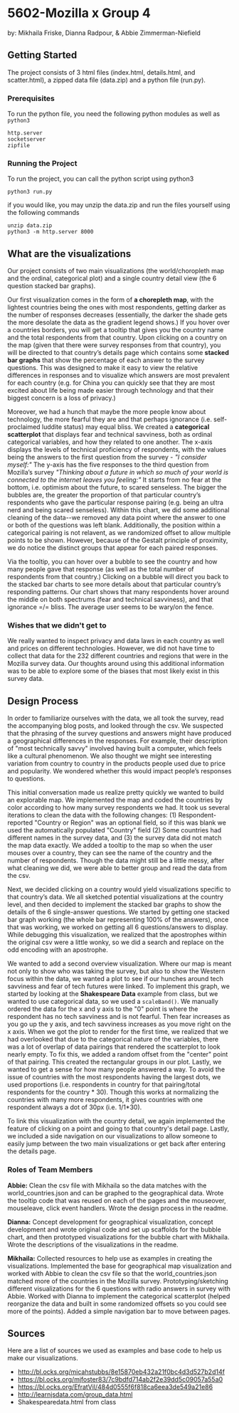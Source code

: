 # 5602-Mozilla x Group 4
by: Mikhaila Friske, Dianna Radpour, & Abbie Zimmerman-Niefield

## Getting Started
The project consists of 3 html files (index.html, details.html, and scatter.html), a zipped data file (data.zip) and a python file (run.py).

### Prerequisites
To run the python file, you need the following python modules as well as `python3`
```
http.server
socketserver
zipfile
```

### Running the Project
To run the project, you can call the python script using python3
```
python3 run.py
```
if you would like, you may unzip the data.zip and run the files yourself using the following commands

```
unzip data.zip
python3 -m http.server 8000
```

## What are the visualizations
Our project consists of two main visualizations (the world/choropleth map and the ordinal, categorical plot) and a single country detail view (the 6 question stacked bar graphs).

Our first visualization comes in the form of **a chorepleth map**, with the lightest countries being the ones with most respondents, getting darker as the number of responses decreases (essentially, the darker the shade gets the more desolate the data as the gradient legend shows.) If you hover over a countries borders, you will get a tooltip that gives you the country name and the total respondents from that country. Upon clicking on a country on the map (given that there were survey responses from that country), you will be directed to that country’s details page which contains some **stacked bar graphs** that show the percentage of each answer to the survey questions. This was designed to make it easy to view the relative differences in responses and to visualize which answers are most prevalent for each country (e.g. for China you can quickly see that they are most excited about life being made easier through technology and that their biggest concern is a loss of privacy.) 

Moreover, we had a hunch that maybe the more people know about technology, the more fearful they are and that perhaps ignorance (i.e. self-proclaimed luddite status) may equal bliss. We created a **categorical scatterplot** that displays fear and technical savviness, both as ordinal categorical variables, and how they related to one another. The x-axis displays the levels of technical proficiency of respondents, with the values being the answers to the first question from the survey - *"I consider myself:"* The y-axis has the five responses to the third question from Mozilla’s survey *"Thinking about a future in which so much of your world is connected to the internet leaves you feeling:"* It starts from no fear at the bottom, i.e. optimism about the future, to scared senseless. The bigger the bubbles are, the greater the proportion of that particular country’s respondents who gave the particular response pairing (e.g. being an ultra nerd and being scared senseless). Within this chart, we did some additional cleaning of the data--we removed any data point where the answer to one or both of the questions was left blank. Additionally, the position within a categorical pairing is not relavent, as we randomized offset to allow multiple points to be shown. However, because of the Gestalt principle of proximity, we do notice the distinct groups that appear for each paired responses.

Via the tooltip, you can hover over a bubble to see the country and how many people gave that response (as well as the total number of respondents from that country.) Clicking on a bubble will direct you back to the stacked bar charts to see more details about that particular country’s responding patterns. Our chart shows that many respondents hover around the middle on both spectrums (fear and technical savviness), and that ignorance =/= bliss. The average user seems to be wary/on the fence. 

### Wishes that we didn't get to
We really wanted to inspect privacy and data laws in each country as well and prices on different technologies. However, we did not have time to collect that data for the 232 different countries and regions that were in the Mozilla survey data. Our thoughts around using this additional information was to be able to explore some of the biases that most likely exist in this survey data. 

## Design Process
In order to familiarize ourselves with the data, we all took the survey, read the accompanying blog posts, and looked through the csv. We suspected that the phrasing of the survey questions and answers might have produced a geographical differences in the responses. For example, their description of "most technically savvy" involved having built a computer, which feels like a cultural phenomenon. We also thought we might see interesting variation from country to country in the products people used due to price and popularity. We wondered whether this would impact people’s responses to questions. 

This initial conversation made us realize pretty quickly we wanted to build an explorable map. We implemented the map and coded the countries by color according to how many survey respondents we had. It took us several iterations to clean the data with the following changes: (1) Respondent-reported "Country or Region" was an optional field, so if this was blank we used the automatically populated "Country" field (2) Some countries had different names in the survey data, and (3) the survey data did not match the map data exactly. We added a tooltip to the map so when the user mouses over a country, they can see the name of the country and the number of respondents. Though the data might still be a little messy, after what cleaning we did, we were able to better group and read the data from the csv.

Next, we decided clicking on a country would yield visualizations specific to that country’s data. We all sketched potential visualizations at the country level, and then decided to implement the stacked bar graphs to show the details of the 6 single-answer questions. We started by getting one stacked bar graph working (the whole bar representing 100% of the answers), once that was working, we worked on getting all 6 questions/answers to display. While debugging this visualization, we realized that the apostrophes within the original csv were a little wonky, so we did a search and replace on the odd encoding with an apostrophe.

We wanted to add a second overview visualization. Where our map is meant not only to show who was taking the survey, but also to show the Western focus within the data, we wanted a plot to see if our hunches around tech savviness and fear of tech futures were linked. To implement this graph, we started by looking at the **Shakespeare Data** example from class, but we wanted to use categorical data, so we used a `scaleBand()`. We manually ordered the data for the x and y axis to the "0" point is where the respondent has no tech savviness and is not fearful. Then fear increases as you go up the y axis, and tech savviness increases as you move right on the x axis. When we got the plot to render for the first time, we realized that we had overlooked that due to the categorical nature of the variables, there was a lot of overlap of data pairings that rendered the scatterplot to look nearly empty. To fix this, we added a random offset from the "center" point of that pairing. This created the rectangular groups in our plot. Lastly, we wanted to get a sense for how many people answered a way. To avoid the issue of countries with the most respondents having the largest dots, we used proportions (i.e. respondents in country for that pairing/total respondents for the country * 30). Though this works at normalizing the countries with many more respondents, it gives countries with one respondent always a dot of 30px (i.e. 1/1*30).

To link this visualization with the country detail, we again implemented the feature of clicking on a point and going to that country's detail page. Lastly, we included a side navigation on our visualizations to allow someone to easily jump between the two main visualizations or get back after entering the details page.

### Roles of Team Members
**Abbie:** Clean the csv file with Mikhaila so the data matches with the world_countries.json and can be graphed to the geographical data. Wrote the tooltip code that was reused on each of the pages and the mouseover, mouseleave, click event handlers. Wrote the design process in the readme.

**Dianna:** Concept development for geographical visualization, concept development and wrote original code and set up scaffolds for the bubble chart, and then prototyped visualizations for the bubble chart with Mikhaila. Wrote the descriptions of the visualizations in the readme. 

**Mikhaila:** Collected resources to help use as examples in creating the visualizations. Implemented the base for geographical map visualization and worked with Abbie to clean the csv file so that the world_countries.json matched more of the countries in the Mozilla survey. Prototyping/sketching different visualizations for the 6 questions with radio answers in survey with Abbie. Worked with Dianna to implement the categorical scatterplot (helped reorganize the data and built in some randomized offsets so you could see more of the points). Added a simple navigation bar to move between pages.

## Sources
Here are a list of sources we used as examples and base code to help us make our visualizations. 

- http://bl.ocks.org/micahstubbs/8e15870eb432a21f0bc4d3d527b2d14f
- https://bl.ocks.org/mjfoster83/7c9bdfd714ab2f2e39dd5c09057a55a0
- https://bl.ocks.org/EfratVil/484d0555f6f818ca6eea3de549a21e86
- http://learnjsdata.com/group_data.html
- Shakespearedata.html from class
